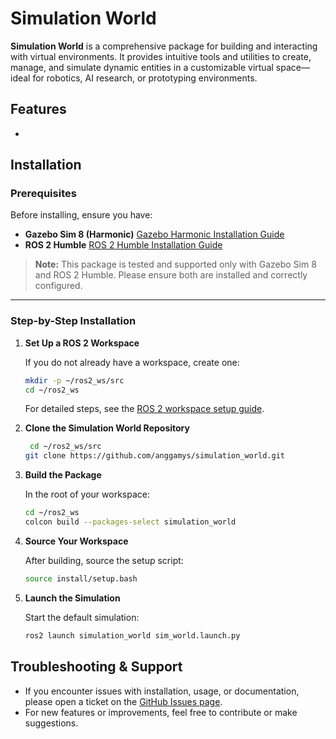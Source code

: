 # Simulation World

**Simulation World** is a comprehensive package for building and interacting with virtual environments. It provides intuitive tools and utilities to create, manage, and simulate dynamic entities in a customizable virtual space—ideal for robotics, AI research, or prototyping environments.

## Features

-

## Installation

### Prerequisites

Before installing, ensure you have:

- **Gazebo Sim 8 (Harmonic)**
  [Gazebo Harmonic Installation Guide](https://gazebosim.org/docs/harmonic/install_ubuntu/#binary-installation-on-ubuntu)
- **ROS 2 Humble**
  [ROS 2 Humble Installation Guide](https://docs.ros.org/en/humble/Installation.html)

> **Note:** This package is tested and supported only with Gazebo Sim 8 and ROS 2 Humble. Please ensure both are installed and correctly configured.

---

### Step-by-Step Installation

1. **Set Up a ROS 2 Workspace**

   If you do not already have a workspace, create one:

   ```bash
   mkdir -p ~/ros2_ws/src
   cd ~/ros2_ws
   ```

   For detailed steps, see the [ROS 2 workspace setup guide](https://docs.ros.org/en/humble/Tutorials/Workspace/Creating-A-Workspace.html).

2. **Clone the Simulation World Repository**

   ```bash
    cd ~/ros2_ws/src
   git clone https://github.com/anggamys/simulation_world.git
   ```

3. **Build the Package**

   In the root of your workspace:

   ```bash
   cd ~/ros2_ws
   colcon build --packages-select simulation_world
   ```

4. **Source Your Workspace**

   After building, source the setup script:

   ```bash
   source install/setup.bash
   ```

5. **Launch the Simulation**

   Start the default simulation:

   ```bash
   ros2 launch simulation_world sim_world.launch.py
   ```

## Troubleshooting & Support

- If you encounter issues with installation, usage, or documentation, please open a ticket on the [GitHub Issues page](https://github.com/anggamys/simulation_world/issues).
- For new features or improvements, feel free to contribute or make suggestions.
